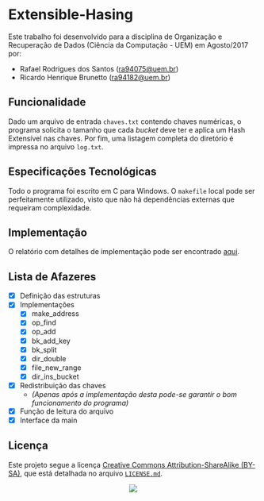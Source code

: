 # Extensible-Hasing
Este trabalho foi desenvolvido para a disciplina de Organização e Recuperação de Dados (Ciência da Computação - UEM) em Agosto/2017 por:
- Rafael Rodrigues dos Santos (ra94075@uem.br)
- Ricardo Henrique Brunetto (ra94182@uem.br)

## Funcionalidade
Dado um arquivo de entrada `chaves.txt` contendo chaves numéricas, o programa solicita o tamanho que cada *bucket* deve ter e aplica um Hash Extensível nas chaves.
Por fim, uma listagem completa do diretório é impressa no arquivo `log.txt`.

## Especificações Tecnológicas
Todo o programa foi escrito em C para Windows. O `makefile` local pode ser perfeitamente utilizado, visto que não há dependências externas que requeiram complexidade.

## Implementação
O relatório com detalhes de implementação pode ser encontrado [aqui](Documentação/Relatório.pdf).

## Lista de Afazeres
- [x] Definição das estruturas
- [x] Implementações
  - [x] make_address
  - [x] op_find
  - [x] op_add
  - [x] bk_add_key
  - [x] bk_split
  - [x] dir_double
  - [x] file_new_range
  - [x] dir_ins_bucket
- [x] Redistribuição das chaves
  - *(Apenas após a implementação desta pode-se garantir o bom funcionamento do programa)*
- [x] Função de leitura do arquivo
- [x] Interface da main

## Licença
Este projeto segue a licença [Creative Commons Attribution-ShareAlike (BY-SA)](https://creativecommons.org/licenses/by-sa/4.0/), que está detalhada no arquivo [`LICENSE.md`](LICENSE.md).
<p align="center">
  <img src="https://licensebuttons.net/l/by-sa/3.0/88x31.png">
</p>
